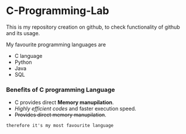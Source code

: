 # C-Programming-Lab
This is my repository creation on github, to check functionality of github and its usage.

My favourite programming languages are 
* C language
* Python
* Java
* SQL
### Benefits of C programming Language
- C provides direct **Memory manupilation**.
- *Highly efficient codes* and faster execution speed.
- ~~Provides direct memory manupilation~~.
  
`therefore it's my most favourite language`
